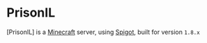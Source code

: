 # PrisonIL

[PrisonIL] is a [Minecraft](https://minecraft.net/ "Minecraft home") server, using [Spigot](http://www.spigotmc.org/ "Spigot home"), built for version `1.8.x`
